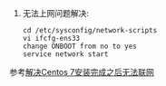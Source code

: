 1. 无法上网问题解决:

   ```shell
   cd /etc/sysconfig/network-scripts
   vi ifcfg-ens33
   change ONBOOT from no to yes
   service network start
   ```

参考[解决Centos 7安装完成之后无法联网](https://blog.csdn.net/sinat_32079337/article/details/70238107)